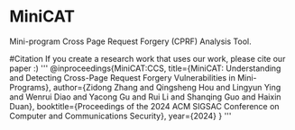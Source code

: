 # MiniCAT
Mini-program Cross Page Request Forgery (CPRF) Analysis Tool.

#Citation
If you create a research work that uses our work, please cite our paper :)
'''
@inproceedings{MiniCAT:CCS,
  title={MiniCAT: Understanding and Detecting Cross-Page Request Forgery Vulnerabilities in Mini-Programs},
  author={Zidong Zhang and Qingsheng Hou and Lingyun Ying and Wenrui Diao and Yacong Gu and Rui Li and Shanqing Guo and Haixin Duan},
  booktitle={Proceedings of the 2024 ACM SIGSAC Conference on Computer and Communications Security},
  year={2024}
}
'''
